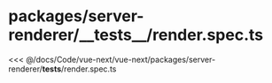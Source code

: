# packages/server-renderer/\_\_tests\_\_/render.spec.ts

<<< @/docs/Code/vue-next/vue-next/packages/server-renderer/__tests__/render.spec.ts

